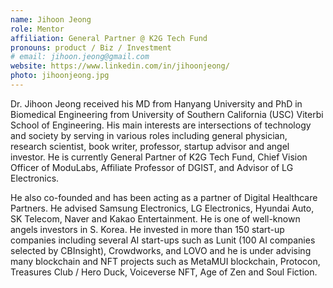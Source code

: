 ```yaml
---
name: Jihoon Jeong
role: Mentor
affiliation: General Partner @ K2G Tech Fund
pronouns: product / Biz / Investment
# email: jihoon.jeong@gmail.com
website: https://www.linkedin.com/in/jihoonjeong/
photo: jihoonjeong.jpg
---
```


Dr. Jihoon Jeong received his MD from Hanyang University and PhD in Biomedical Engineering from University of Southern California (USC) Viterbi School of Engineering. His main interests are intersections of technology and society by serving in various roles including general physician, research scientist, book writer, professor, startup advisor and angel investor. He is currently General Partner of K2G Tech Fund, Chief Vision Officer of ModuLabs, Affiliate Professor of DGIST, and Advisor of LG Electronics.

He also co-founded and has been acting as a partner of Digital Healthcare Partners. He advised Samsung Electronics, LG Electronics, Hyundai Auto, SK Telecom, Naver and Kakao Entertainment. He is one of well-known angels investors in S. Korea. He invested in more than 150 start-up companies including several AI start-ups such as Lunit (100 AI companies selected by CBInsight), Crowdworks, and LOVO and he is under advising many blockchain and NFT projects such as MetaMUI blockchain, Protocon, Treasures Club / Hero Duck, Voiceverse NFT, Age of Zen and Soul Fiction.
